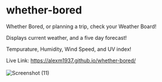 # whether-bored
Whether Bored, or planning a trip, check your Weather Board! </br>

Displays current weather, and a five day forecast! </br>

Tempurature, Humidity, Wind Speed, and UV index! </br>

Live Link: https://alexm1937.github.io/whether-bored/ </br>
  </br>
![Screenshot (11)](https://user-images.githubusercontent.com/88976571/136666669-bbe9cb15-666a-41a5-b244-c6d621a6603f.png)


